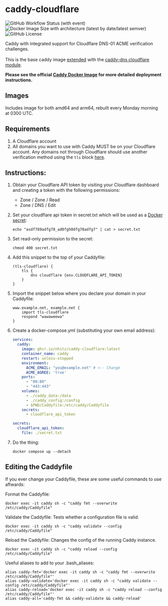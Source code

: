 # caddy-cloudflare

![GitHub Workflow Status (with event)](https://img.shields.io/github/actions/workflow/status/nhitz/caddy-cloudflare/build-and-push.yml)
![Docker Image Size with architecture (latest by date/latest semver)](https://img.shields.io/docker/image-size/liquidgoat/caddy-cloudflare?arch=arm64&logo=caddy&logoColor=green&link=https%3A%2F%2Fhub.docker.com%2Frepository%2Fdocker%2Fliquidgoat%2Fcaddy-cloudflare%2Fgeneral)
![GitHub License](https://img.shields.io/github/license/nhitz/caddy-cloudflare)

Caddy with integrated support for Cloudflare DNS-01 ACME verification challenges.<br>  
This is the base caddy image [extended](https://caddyserver.com/docs/extending-caddy) with the [caddy-dns cloudflare module](https://github.com/caddy-dns/cloudflare).

**Please see the official [Caddy Docker Image](https://hub.docker.com/_/caddy) for more detailed deployment instructions.**

## Images

Includes image for both amd64 and arm64, rebuilt every Monday morning at 0300 UTC.

## Requirements
1. A Cloudflare account
2. All domains you want to use with Caddy MUST be on your Cloudflare account. Any domains not through Cloudflare should use another verification method using the `tls` block [here](https://caddyserver.com/docs/caddyfile/directives/tls).

## Instructions:

1. Obtain your Cloudflare API token by visiting your Cloudflare dashboard and creating a token with the following permissions:
	- Zone / Zone / Read
	- Zone / DNS / Edit

2. Set your cloudflare api token in secret.txt which will be used as a [Docker secret](https://docs.docker.com/compose/use-secrets/):
	```
 	echo "asdf789adfg78_ad0fgh0dfg70adfg7" | cat > secret.txt
 	```

3. Set read-only permission to the secret:
	```
	chmod 400 secret.txt
 	```

4. Add this snippet to the top of your Caddyfile:
	```Caddyfile
	(tls-cloudflare) {
		tls {
			dns cloudflare {env.CLOUDFLARE_API_TOKEN}
		}
	}
	```
 
 5. Import the snippet below where you declare your domain in your Caddyfile:
 	```Caddyfile
  	www.example.net, example.net {
		import tls-cloudflare
		respond "wawaweewa"
	}
	```
 
6. Create a docker-compose.yml (substituting your own email address):
   
	```yaml
	services:
	  caddy:
	    image: ghcr.io/nhitz/caddy-cloudflare:latest
 	    container_name: caddy
	    restart: unless-stopped
	    environment:
	      ACME_EMAIL: "you@example.net"	# <-- Change
	      ACME_AGREE: 'true'
	    ports:
	      - "80:80"
	      - "443:443"
	    volumes:
	      - ./caddy_data:/data
	      - ./caddy_config:/config
	      - $PWD/Caddyfile:/etc/caddy/Caddyfile
	    secrets:
	      - cloudflare_api_token
	
	secrets:
	  cloudflare_api_token:
	    file: ./secret.txt
	```
 
7. Do the thing:
	```
	docker compose up --detach
	```

## Editing the Caddyfile
If you ever change your Caddyfile, these are some useful commands to use aftwards:

Format the Caddyfile:

 	docker exec -it caddy sh -c "caddy fmt --overwrite /etc/caddy/Caddyfile"
 
Validate the Caddyfile: Tests whether a configuration file is valid.

 	docker exec -it caddy sh -c "caddy validate --config /etc/caddy/Caddyfile"

Reload the Caddyfile: Changes the config of the running Caddy instance.

 	docker exec -it caddy sh -c "caddy reload --config /etc/caddy/Caddyfile"

Useful aliases to add to your .bash_aliases:

	alias caddy-fmt='docker exec -it caddy sh -c "caddy fmt --overwrite /etc/caddy/Caddyfile"'
	alias caddy-validate='docker exec -it caddy sh -c "caddy validate --config /etc/caddy/Caddyfile"'
	alias caddy-reload='docker exec -it caddy sh -c "caddy reload --config /etc/caddy/Caddyfile"'
 	alias caddy-all='caddy-fmt && caddy-validate && caddy-reload'
